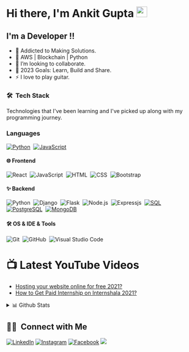 # Hi there, I'm Ankit Gupta  <img src="https://media.giphy.com/media/hvRJCLFzcasrR4ia7z/giphy.gif" width="28">

## I'm a Developer !!

- 🔭 Addicted to Making Solutions.
- 🌱 AWS | Blockchain | Python
- 👯 I’m looking to collaborate.
- 🥅 2023 Goals: Learn, Build and Share.
- ⚡  I love to play guitar.



### 🛠 &nbsp;Tech Stack

Technologies that I've been learning and I've picked up along with my programming journey.

### Languages

[![Python](https://img.shields.io/badge/-Python-05122A?&logo=python)](https://www.python.org/)&nbsp;
[![JavaScript](https://img.shields.io/badge/-JavaScript-05122A?&logo=JavaScript&logoColor=ddc508)](https://www.javascript.com/)

#### 🌐 Frontend <br />

![React](https://img.shields.io/badge/-React-05122A?style=flat&logo=react)&nbsp;
![JavaScript](https://img.shields.io/badge/-JavaScript-05122A?style=flat&logo=javascript)&nbsp;
![HTML](https://img.shields.io/badge/-HTML-05122A?style=flat&logo=HTML5)&nbsp;
![CSS](https://img.shields.io/badge/-CSS-05122A?style=flat&logo=CSS3&logoColor=1572B6)&nbsp;
![Bootstrap](https://img.shields.io/badge/-Bootstrap-05122A?style=flat&logo=bootstrap&logoColor=563D7C)

#### ✨ Backend <br />

![Python](https://img.shields.io/badge/-Python-05122A?style=flat&logo=python)&nbsp;
![Django](https://img.shields.io/badge/-Django-05122A?style=flat&logo=django&logoColor=092E20)&nbsp;
![Flask](https://img.shields.io/badge/-Flask-05122A?style=flat&logo=flask)&nbsp;
![Node.js](https://img.shields.io/badge/-Node.js-05122A?style=flat&logo=node.js)&nbsp;
![Expressjs](https://img.shields.io/badge/-Express.js-05122A?style=flat&logo=express.js)&nbsp;
[![SQL](https://img.shields.io/badge/-SQL-05122A?&logo=MySQL&logoColor=4479A1)](https://www.mysql.com/)&nbsp;
[![PostgreSQL](https://img.shields.io/badge/-PostgreSQL-05122A?style=flat-square&logo=postgresql&logoColor=0273B7)](https://www.postgresql.org/)&nbsp;
[![MongoDB](https://img.shields.io/badge/-MongoDB-05122A?style=flat-square&logo=mongodb&logoColor=0273B7)](https://www.postgresql.org/)&nbsp;

#### 🛠 OS & IDE & Tools <br />


![Git](https://img.shields.io/badge/-Git-05122A?style=flat&logo=git)&nbsp;
![GitHub](https://img.shields.io/badge/-GitHub-05122A?style=flat&logo=github)&nbsp;
![Visual Studio Code](https://img.shields.io/badge/-Visual%20Studio%20Code-05122A?style=flat&logo=visual-studio-code&logoColor=007ACC)&nbsp;



# 📺 Latest YouTube Videos

<!-- YOUTUBE:START -->
- [Hosting your website online for free 2021?](https://youtu.be/Akvscz1gpv8)
- [How to Get Paid Internship on Internshala 2021?](https://youtu.be/yaUupIPwKiM)

<!-- YOUTUBE:END -->


<details>
<summary>📊 Github Stats</summary>

<br/>
<p><img align="center" src="https://github-readme-stats.vercel.app/api/top-langs/?username=devankit01&hide=html&hide_title=false&hide_border=false&layout=compact&langs_count=7&text_color=D3D3D3&icon_color=2234AE&bg_color=0,000000,130F40" alt="devankit01" /></p>

<p><img align="center" src="https://github-readme-stats.vercel.app/api?username=devankit01&include_all_commits=true&count_private=true&show_icons=true&hide_border=false&line_height=20&title_color=7A7ADB&icon_color=2234AE&text_color=D3D3D3&bg_color=0,000000,130F40" alt="devankit01"/></p>

<p><img align="center" src="https://github-readme-streak-stats.herokuapp.com/?user=devankit01&theme=highcontrast" alt="devankit01" /></p>

</details>






## 🤝🏻 &nbsp;Connect with Me

<a href="https://www.linkedin.com/in/ankit-gupta-4b4848196/" target="_blank"><img src="https://img.shields.io/badge/LinkedIn-%230077B5.svg?&style=flat-square&logo=linkedin&logoColor=white" alt="LinkedIn"></a>
<a href="https://www.instagram.com/ankit.codes/" target="_blank"><img src="https://img.shields.io/badge/Instagram-%23E4405F.svg?&style=flat-square&logo=instagram&logoColor=white" alt="Instagram"></a>
<a href="https://www.facebook.com/profile.php?id=100013287544455" target="_blank"><img src="https://img.shields.io/badge/Facebook-%231877F2.svg?&style=flat-square&logo=facebook&logoColor=white" alt="Facebook"></a>
<a href="https://www.youtube.com/channel/UCqjEXo0IH7hw54VYE6w-92Q"><img src="https://img.shields.io/badge/-Youtube-e74c3c?style=flat&labelColor=e74c3c&logo=youtube&logoColor=white"/></a>
